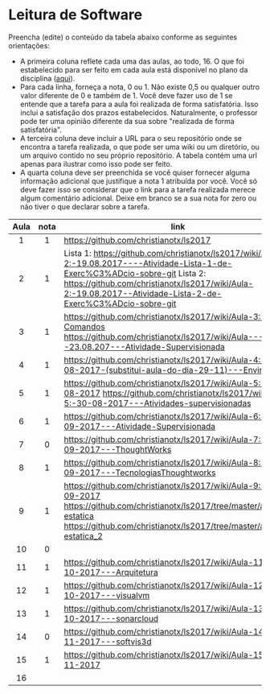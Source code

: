 # Leitura de Software 
Preencha (edite) o conteúdo da tabela abaixo conforme as seguintes orientações:
- A primeira coluna reflete cada uma das aulas, ao todo, 16. O que foi estabelecido para ser feito em cada aula está disponível no plano da disciplina ([aqui](https://docs.google.com/document/d/16-8p7NiB4MzGEB3JXCTUpW3UNgJbvOOGqh-MO5xyRkg/edit)).
- Para cada linha, forneça a nota, 0 ou 1. Não existe 0,5 ou qualquer outro valor diferente de 0 e também de 1. Você deve fazer uso de 1 se entende que a tarefa para a aula foi realizada de forma satisfatória. Isso inclui a satisfação dos prazos estabelecidos. Naturalmente, o professor pode ter uma opinião diferente da sua sobre "realizada de forma satisfatória". 
- A terceira coluna deve incluir a URL para o seu repositório onde se encontra a tarefa realizada, o que pode ser uma wiki ou um diretório, ou um arquivo contido no seu próprio repositório. A tabela contém uma url apenas para ilustrar como isso pode ser feito.
- A quarta coluna deve ser preenchida se você quiser fornecer alguma informação adicional que justifique a nota 1 atribuída por você. Você só deve fazer isso se considerar que o link para a tarefa realizada merece algum comentário adicional. Deixe em branco se a sua nota for zero ou não tiver o que declarar sobre a tarefa.

| Aula  | nota | link | comentário  |
|:-:|:-:|---|:-:|
| 1  | 1 | https://github.com/christianotx/ls2017  |   |
| 2  | 1 | Lista 1: https://github.com/christianotx/ls2017/wiki/Aula-2:-19.08.2017----Atividade-Lista-1-de-Exerc%C3%ADcio-sobre-git                  Lista 2: https://github.com/christianotx/ls2017/wiki/Aula-2:-19.08.2017--Atividade-Lista-2-de-Exerc%C3%ADcio-sobre-git |   |
| 3  | 1 | https://github.com/christianotx/ls2017/wiki/Aula-3:-Comandos   https://github.com/christianotx/ls2017/wiki/Aula---3:--23.08.207---Atividade-Supervisionada  |   |
| 4  | 1 | https://github.com/christianotx/ls2017/wiki/Aula-4:-26-08-2017-(substitui-aula-do-dia-29-11)---Environment |   |
| 5  | 1 | https://github.com/christianotx/ls2017/wiki/Aula-5:-30-08-2017   https://github.com/christianotx/ls2017/wiki/Aula-5:-30-08-2017---Atividades-supervisionadas  |   |
| 6  | 1 | https://github.com/christianotx/ls2017/wiki/Aula-6:-06-09-2017---Atividade-Supervisionada  |   |
| 7  | 0 | https://github.com/christianotx/ls2017/wiki/Aula-7:-13-09-2017---ThoughtWorks  |   |
| 8  | 1 | https://github.com/christianotx/ls2017/wiki/Aula-8:-20-09-2017---TecnologiasThoughtworks  |   |
| 9  | 1 | https://github.com/christianotx/ls2017/wiki/Aula-9:-27-09-2017   https://github.com/christianotx/ls2017/tree/master/analise-estatica   https://github.com/christianotx/ls2017/tree/master/analise-estatica_2  |   |
| 10 | 0 |   |   |
| 11 | 1 | https://github.com/christianotx/ls2017/wiki/Aula-11:-11-10-2017---Arquitetura   |   |
| 12 | 1 | https://github.com/christianotx/ls2017/wiki/Aula-12:-18-10-2017---visualvm  |   |
| 13 | 1 | https://github.com/christianotx/ls2017/wiki/Aula-13:-25-10-2017---sonarcloud  |   |
| 14 | 0 | https://github.com/christianotx/ls2017/wiki/Aula-14:-01-11-2017---softvis3d  |   |
| 15 | 1 | https://github.com/christianotx/ls2017/wiki/Aula-15:-08-11-2017  |   |
| 16 |   |   |   |
